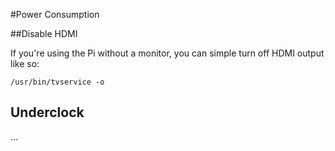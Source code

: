 #Power Consumption

##Disable HDMI

If you're using the Pi without a monitor, you can simple turn off HDMI output like so:

`/usr/bin/tvservice -o`

## Underclock
...